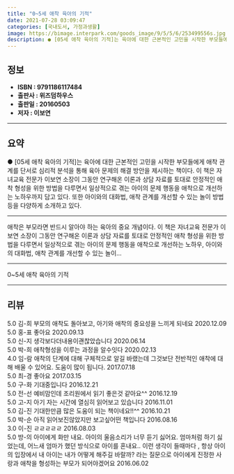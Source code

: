 ```yaml
---
title: "0~5세 애착 육아의 기적"
date: 2021-07-28 03:09:47
categories: [국내도서, 가정과생활]
image: https://bimage.interpark.com/goods_image/9/5/5/6/253499556s.jpg
description: ● [05세 애착 육아의 기적]는 육아에 대한 근본적인 고민을 시작한 부모들에게 애착 관계를 단서로 심리적 분석을 통해 육아 문제의 해결 방안을 제시하는 책이다. 이 책은 자녀교육 전문가 이보연 소장이 그동안 연구해온 이론과 상담 자료를 토대로 안정적인 애착 형성을 위한 방법을 다루면
---
```


## **정보**

- **ISBN : 9791186117484**
- **출판사 : 위즈덤하우스**
- **출판일 : 20160503**
- **저자 : 이보연**

------



## **요약**

●  [05세 애착 육아의 기적]는 육아에 대한 근본적인 고민을 시작한 부모들에게 애착 관계를 단서로 심리적 분석을 통해 육아 문제의 해결 방안을 제시하는 책이다. 이 책은 자녀교육 전문가 이보연 소장이 그동안 연구해온 이론과 상담 자료를 토대로 안정적인 애착 형성을 위한 방법을 다루면서 일상적으로 겪는 아이의 문제 행동을 애착으로 개선하는 노하우까지 담고 있다. 또한 아이와의 대화법, 애착 관계를 개선할 수 있는 놀이 방법 등을 다양하게 소개하고 있다.

------

애착은 부모라면 반드시 알아야 하는 육아의 중요 개념이다. 이 책은 자녀교육 전문가 이보연 소장이 그동안 연구해온 이론과 상담 자료를 토대로 안정적인 애착 형성을 위한 방법을 다루면서 일상적으로 겪는 아이의 문제 행동을 애착으로 개선하는 노하우, 아이와의 대화법, 애착 관계를 개선할 수 있는 놀이... 

------


0~5세 애착 육아의 기적 

------


## **리뷰** 

5.0 김-희 부모의 애착도 돌아보고, 아기와 애착의 중요성을 느끼게 되네요 2020.12.09 <br/>5.0 홍-표 좋아요 2020.09.13 <br/>5.0 신-지 생각보다더내용이괜찮았습니다 2020.06.14 <br/>5.0 박-희 애착형성을 이루는 과정을 알수잇다 2020.02.13 <br/>4.0 임-람 애착의 단계에 대해 구체적으로 알길 바랬는데 그것보단 전반적인 애착에 대해 배울 수 있어요. 도움이 많이 됩니다. 2017.07.18 <br/>5.0 최-경 좋아요 2017.03.15 <br/>5.0 구-화 기대중입니다 2016.12.21 <br/>5.0 전-선 예비맘인데 조리원에서 읽기 좋은것 같아요^^ 2016.12.19 <br/>5.0 고-지 아기 자는 시간에 열심히 읽어보고 있습니다 2016.11.01 <br/>5.0 김-진 기대한만큼 많은 도움이 되는 책이네요!!^^ 2016.10.21 <br/>5.0 박-순 아직 읽어보진않았지만 보고싶어떤 책입니다 2016.08.16 <br/>3.0 이-진 ㄹㄹㄹㄹㄹ 2016.08.03 <br/>5.0 방-의 아이에게 화만 내요. 아이의 울음소리가 너무 듣기 싫어요. 엄마처럼 하기 싫었는데, 어느새 엄마가 했던 방식으로 아이를 혼내요.. 이런 생각이 들때마다 , 항상 아이의 입장에서 내 아이는 내가 어떻게 해주길 바랄까? 라는 질문으로 아이에게 진정한 사랑과 애착을 형성하는 부모가 되어야겠어요 2016.06.02 <br/>